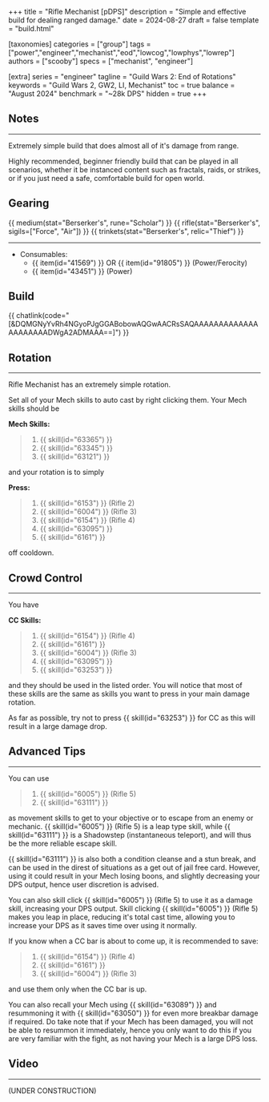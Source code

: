 +++
title = "Rifle Mechanist [pDPS]"
description = "Simple and effective build for dealing ranged damage."
date = 2024-08-27
draft = false
template = "build.html"

[taxonomies]
categories = ["group"]
tags = ["power","engineer","mechanist","eod","lowcog","lowphys","lowrep"]
authors = ["scooby"]
specs = ["mechanist", "engineer"]

[extra]
series = "engineer"
tagline = "Guild Wars 2: End of Rotations"
keywords = "Guild Wars 2, GW2, LI, Mechanist"
toc = true
balance = "August 2024"
benchmark = "~28k DPS"
hidden = true
+++

## Notes

---

Extremely simple build that does almost all of it's damage from range.

Highly recommended, beginner friendly build that can be played in all scenarios, whether it be instanced content such as fractals, raids, or strikes, or if you just need a safe, comfortable build for open world.

## Gearing

{{ medium(stat="Berserker's", rune="Scholar") }}
{{ rifle(stat="Berserker's", sigils=["Force", "Air"]) }}
{{ trinkets(stat="Berserker's", relic="Thief") }}

---

- Consumables:
  - {{ item(id="41569") }} OR {{ item(id="91805") }} (Power/Ferocity)
  - {{ item(id="43451") }} (Power)

## Build

{{ chatlink(code="[&DQMGNyYvRh4NGyoPJgGGABobowAQGwAACRsSAQAAAAAAAAAAAAAAAAAAAAADWgA2ADMAAA==]") }}

## Rotation

---

Rifle Mechanist has an extremely simple rotation.

Set all of your Mech skills to auto cast by right clicking them. Your Mech skills should be

**Mech Skills:**
> 1. {{ skill(id="63365") }}
> 1. {{ skill(id="63345") }}
> 1. {{ skill(id="63121") }}

and your rotation is to simply

**Press:**
> 1. {{ skill(id="6153") }} (Rifle 2)  
> 1. {{ skill(id="6004") }} (Rifle 3)
> 1. {{ skill(id="6154") }} (Rifle 4)
> 1. {{ skill(id="63095") }}  
> 1. {{ skill(id="6161") }}

off cooldown.

## Crowd Control

---

You have

**CC Skills:**
> 1. {{ skill(id="6154") }} (Rifle 4)
> 1. {{ skill(id="6161") }}
> 1. {{ skill(id="6004") }} (Rifle 3)
> 1. {{ skill(id="63095") }}
> 1. {{ skill(id="63253") }}

and they should be used in the listed order. You will notice that most of these skills are the same as skills you want to press in your main damage rotation.

As far as possible, try not to press {{ skill(id="63253") }} for CC as this will result in a large damage drop.

## Advanced Tips

---

You can use
> 1. {{ skill(id="6005") }} (Rifle 5)
> 1. {{ skill(id="63111") }}

as movement skills to get to your objective or to escape from an enemy or mechanic. {{ skill(id="6005") }} (Rifle 5) is a leap type skill, while {{ skill(id="63111") }} is a Shadowstep (instantaneous teleport), and will thus be the more reliable escape skill.

{{ skill(id="63111") }} is also both a condition cleanse and a stun break, and can be used in the direst of situations as a get out of jail free card. However, using it could result in your Mech losing boons, and slightly decreasing your DPS output, hence user discretion is advised.

You can also skill click {{ skill(id="6005") }} (Rifle 5) to use it as a damage skill, increasing your DPS output. Skill clicking {{ skill(id="6005") }} (Rifle 5) makes you leap in place, reducing it's total cast time, allowing you to increase your DPS as it saves time over using it normally.

If you know when a CC bar is about to come up, it is recommended to save:
> 1. {{ skill(id="6154") }} (Rifle 4)
> 1. {{ skill(id="6161") }}
> 1. {{ skill(id="6004") }} (Rifle 3)

and use them only when the CC bar is up.

You can also recall your Mech using {{ skill(id="63089") }} and resummoning it with {{ skill(id="63050") }} for even more breakbar damage if required. Do take note that if your Mech has been damaged, you will not be able to resummon it immediately, hence you only want to do this if you are very familiar with the fight, as not having your Mech is a large DPS loss.

## Video

---

(UNDER CONSTRUCTION)
